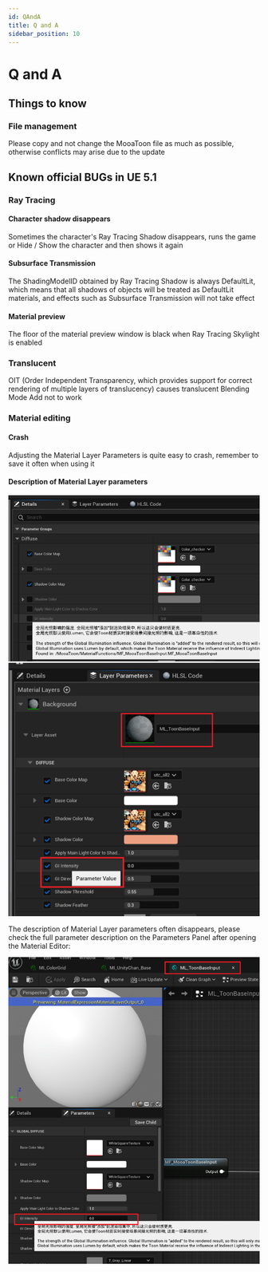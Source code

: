 ```yaml
---
id: QAndA
title: Q and A
sidebar_position: 10
---
```

# Q and A

## Things to know

### File management

Please copy and not change the MooaToon file as much as possible, otherwise conflicts may arise due to the update



## Known official BUGs in UE 5.1

### Ray Tracing

#### Character shadow disappears

Sometimes the character's Ray Tracing Shadow disappears, runs the game or Hide / Show the character and then shows it again

#### Subsurface Transmission

The ShadingModelID obtained by Ray Tracing Shadow is always DefaultLit, which means that all shadows of objects will be treated as DefaultLit materials, and effects such as Subsurface Transmission will not take effect

#### Material preview

The floor of the material preview window is black when Ray Tracing Skylight is enabled

### Translucent

OIT (Order Independent Transparency, which provides support for correct rendering of multiple layers of translucency) causes translucent Blending Mode Add not to work

### Material editing

#### Crash

Adjusting the Material Layer Parameters is quite easy to crash, remember to save it often when using it

#### Description of Material Layer parameters

![image-20230223225457143](./assets/image-20230223225457143-49d66406c4ca15a0045da74423e64271.png)![image-20230223225748583](./assets/image-20230223225748583-3b15e6c2538602497842714b0c518461.png)

The description of Material Layer parameters often disappears, please check the full parameter description on the Parameters Panel after opening the Material Editor:

![image-20230223225635072](./assets/image-20230223225635072-2aecb461b7167c83e4beeee562f79695.png)



